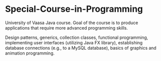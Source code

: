 # Special-Course-in-Programming
University of Vaasa Java course. Goal of the course is to produce applications that require more advanced programming skills.

Design patterns, generics, collection classes, functional programming, implementing user interfaces (utilizing Java FX library), establishing database connections (e.g., to a MySQL database), basics of graphics and animation programming.
